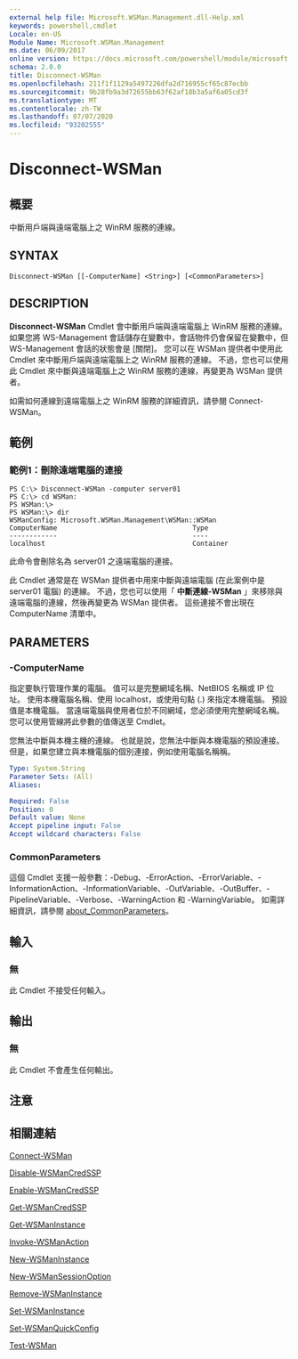 ```yaml
---
external help file: Microsoft.WSMan.Management.dll-Help.xml
keywords: powershell,cmdlet
Locale: en-US
Module Name: Microsoft.WSMan.Management
ms.date: 06/09/2017
online version: https://docs.microsoft.com/powershell/module/microsoft.wsman.management/disconnect-wsman?view=powershell-6&WT.mc_id=ps-gethelp
schema: 2.0.0
title: Disconnect-WSMan
ms.openlocfilehash: 211f1f1129a5497226dfa2d716955cf65c87ecbb
ms.sourcegitcommit: 9b28fb9a3d72655bb63f62af18b3a5af6a05cd3f
ms.translationtype: MT
ms.contentlocale: zh-TW
ms.lasthandoff: 07/07/2020
ms.locfileid: "93202555"
---
```

# Disconnect-WSMan

## 概要
中斷用戶端與遠端電腦上之 WinRM 服務的連線。

## SYNTAX

```
Disconnect-WSMan [[-ComputerName] <String>] [<CommonParameters>]
```

## DESCRIPTION
**Disconnect-WSMan** Cmdlet 會中斷用戶端與遠端電腦上 WinRM 服務的連線。
如果您將 WS-Management 會話儲存在變數中，會話物件仍會保留在變數中，但 WS-Management 會話的狀態會是 [關閉]。
您可以在 WSMan 提供者中使用此 Cmdlet 來中斷用戶端與遠端電腦上之 WinRM 服務的連線。
不過，您也可以使用此 Cmdlet 來中斷與遠端電腦上之 WinRM 服務的連線，再變更為 WSMan 提供者。

如需如何連線到遠端電腦上之 WinRM 服務的詳細資訊，請參閱 Connect-WSMan。

## 範例

### 範例1：刪除遠端電腦的連接

```
PS C:\> Disconnect-WSMan -computer server01
PS C:\> cd WSMan:
PS WSMan:\>
PS WSMan:\> dir
WSManConfig: Microsoft.WSMan.Management\WSMan::WSMan
ComputerName                                  Type
------------                                  ----
localhost                                     Container
```

此命令會刪除名為 server01 之遠端電腦的連接。

此 Cmdlet 通常是在 WSMan 提供者中用來中斷與遠端電腦 (在此案例中是 server01 電腦) 的連線。
不過，您也可以使用「 **中斷連線-WSMan** 」來移除與遠端電腦的連線，然後再變更為 WSMan 提供者。
這些連接不會出現在 ComputerName 清單中。

## PARAMETERS

### -ComputerName
指定要執行管理作業的電腦。
值可以是完整網域名稱、NetBIOS 名稱或 IP 位址。
使用本機電腦名稱、使用 localhost，或使用句點 (.) 來指定本機電腦。
預設值是本機電腦。
當遠端電腦與使用者位於不同網域，您必須使用完整網域名稱。
您可以使用管線將此參數的值傳送至 Cmdlet。

您無法中斷與本機主機的連線。
也就是說，您無法中斷與本機電腦的預設連接。
但是，如果您建立與本機電腦的個別連接，例如使用電腦名稱稱。

```yaml
Type: System.String
Parameter Sets: (All)
Aliases:

Required: False
Position: 0
Default value: None
Accept pipeline input: False
Accept wildcard characters: False
```

### CommonParameters
這個 Cmdlet 支援一般參數：-Debug、-ErrorAction、-ErrorVariable、-InformationAction、-InformationVariable、-OutVariable、-OutBuffer、-PipelineVariable、-Verbose、-WarningAction 和 -WarningVariable。 如需詳細資訊，請參閱 [about_CommonParameters](https://go.microsoft.com/fwlink/?LinkID=113216)。

## 輸入

### 無
此 Cmdlet 不接受任何輸入。

## 輸出

### 無
此 Cmdlet 不會產生任何輸出。

## 注意

## 相關連結

[Connect-WSMan](Connect-WSMan.md)

[Disable-WSManCredSSP](Disable-WSManCredSSP.md)

[Enable-WSManCredSSP](Enable-WSManCredSSP.md)

[Get-WSManCredSSP](Get-WSManCredSSP.md)

[Get-WSManInstance](Get-WSManInstance.md)

[Invoke-WSManAction](Invoke-WSManAction.md)

[New-WSManInstance](New-WSManInstance.md)

[New-WSManSessionOption](New-WSManSessionOption.md)

[Remove-WSManInstance](Remove-WSManInstance.md)

[Set-WSManInstance](Set-WSManInstance.md)

[Set-WSManQuickConfig](Set-WSManQuickConfig.md)

[Test-WSMan](Test-WSMan.md)
